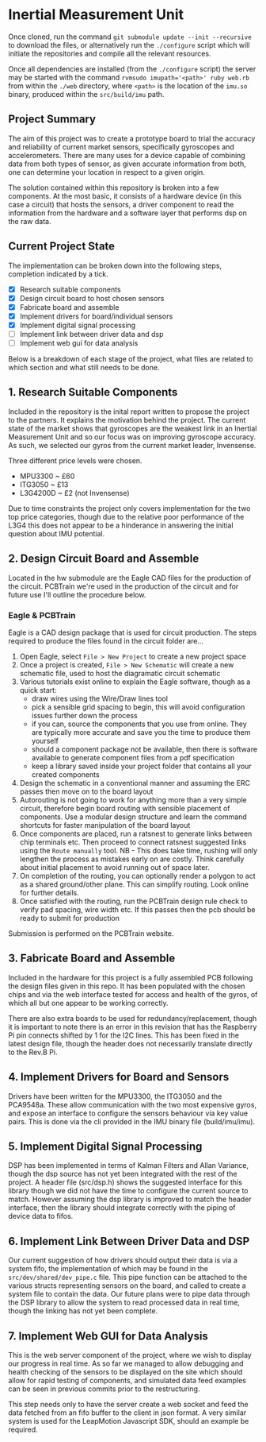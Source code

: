 # Inertial Measurement Unit

Once cloned, run the command `git submodule update --init --recursive`
to download the files, or alternatively run the `./configure` script
which will initiate the repositories and compile all the relevant
resources.

Once all dependencies are installed (from the `./configure` script)
the server may be started with the command `rvmsudo imupath='<path>' ruby web.rb`
from within the `./web` directory, where `<path>` is the location of
the `imu.so` binary, produced within the `src/build/imu` path.

## Project Summary

The aim of this project was to create a prototype board to trial
the accuracy and reliability of current market sensors, specifically
gyroscopes and accelerometers. There are many uses for a device capable
of combining data from both types of sensor, as given accurate
information from both, one can determine your location in respect to
a given origin.

The solution contained within this repository is broken into a few
components. At the most basic, it consists of a hardware device (in
this case a circuit) that hosts the sensors, a driver component to
read the information from the hardware and a software layer that
performs dsp on the raw data.

## Current Project State

The implementation can be broken down into the following steps,
completion indicated by a tick.

- [X] Research suitable components
- [X] Design circuit board to host chosen sensors
- [X] Fabricate board and assemble
- [X] Implement drivers for board/individual sensors
- [X] Implement digital signal processing
- [ ] Implement link between driver data and dsp
- [ ] Implement web gui for data analysis

Below is a breakdown of each stage of the project, what files are
related to which section and what still needs to be done.

## 1. Research Suitable Components

Included in the repository is the inital report written to propose
the project to the partners. It explains the motivation behind the
project. The current state of the market shows that gyroscopes are
the weakest link in an  Inertial Measurement Unit and so our focus
was on improving gyroscope accuracy. As such, we selected our gyros
from the current market leader, Invensense.

Three different price levels were chosen.
  - MPU3300 ~ £60
  - ITG3050 ~ £13
  - L3G4200D ~ £2  (not Invensense)

Due to time constraints the project only covers implementation for
the two top price categories, though due to the relative poor performance
of the L3G4 this does not appear to be a hinderance in answering
the initial question about IMU potential.

## 2. Design Circuit Board and Assemble

Located in the hw submodule are the Eagle CAD files for the
production of the circuit. PCBTrain we're used in the production
of the circuit and for future use I'll outline the procedure below.

### Eagle & PCBTrain

Eagle is a CAD design package that is used for circuit production.
The steps required to produce the files found in the circuit folder
are...

  1. Open Eagle, select `File > New Project` to create a new project space
  2. Once a project is created, `File > New Schematic` will create a new
     schematic file, used to host the diagramatic circuit schematic
  3. Various tutorials exist online to explain the Eagle software, though
     as a quick start: 
       - draw wires using the Wire/Draw lines tool
       - pick a sensible grid spacing to begin, this will avoid configuration
         issues further down the process
       - if you can, source the components that you use from online. They are
         typically more accurate and save you the time to produce them yourself
       - should a component package not be available, then there is software
         available to generate component files from a pdf specification
       - keep a library saved inside your project folder that contains all
         your created components
  4. Design the schematic in a conventional manner and assuming the ERC
     passes then move on to the board layout
  5. Autorouting is not going to work for anything more than a very simple
     circuit, therefore begin board routing with sensible placement of
     components. Use a modular design structure and learn the command
     shortcuts for faster manipulation of the board layout
  6. Once components are placed, run a ratsnest to generate links between
     chip terminals etc. Then proceed to connect ratsnest suggested links
     using the `Route manually` tool. NB - This does take time, rushing will
     only lengthen the process as mistakes early on are costly. Think
     carefully about initial placement to avoid running out of space later.
  7. On completion of the routing, you can optionally render a polygon to
     act as a shared ground/other plane. This can simplify routing. Look
     online for further details.
  8. Once satisfied with the routing, run the PCBTrain design rule check
     to verify pad spacing, wire width etc. If this passes then the pcb
     should be ready to submit for production

Submission is performed on the PCBTrain website.

## 3. Fabricate Board and Assemble

Included in the hardware for this project is a fully assembled PCB following the design files given in this repo. It has been populated with the chosen chips and via the web interface tested for access and health of the gyros, of which all but one appear to be working correctly.

There are also extra boards to be used for redundancy/replacement, though it is important to note there is an error in this revision that has the Raspberry Pi pin connects shifted by 1 for the I2C lines. This has been fixed in the latest design file, though the header does not necessarily translate directly to the Rev.B Pi.

## 4. Implement Drivers for Board and Sensors

Drivers have been written for the MPU3300, the ITG3050 and the PCA9548a. These allow communication with the two most expensive gyros, and expose an interface to configure the sensors behaviour via key value pairs. This is done via the cli provided in the IMU binary file (build/imu/imu).

## 5. Implement Digital Signal Processing

DSP has been implemented in terms of Kalman Filters and Allan Variance, though the dsp source has not yet been integrated with the rest of the project. A header file (src/dsp.h) shows the suggested interface for this library though we did not have the time to configure the current source to match. However assuming the dsp library is improved to match the header interface, then the library should integrate correctly with the piping of device data to fifos.

## 6. Implement Link Between Driver Data and DSP

Our current suggestion of how drivers should output their data is via a system fifo, the implementation of which may be found in the `src/dev/shared/dev_pipe.c` file. This pipe function can be attached to the various structs representing sensors on the board, and called to create a system file to contain the data. Our future plans were to pipe data through the DSP library to allow the system to read processed data in real time, though the linking has not yet been complete.

## 7. Implement Web GUI for Data Analysis

This is the web server component of the project, where we wish to display our progress in real time. As so far we managed to allow debugging and health checking of the sensors to be displayed on the site which should allow for rapid testing of components, and simulated data feed examples can be seen in previous commits prior to the restructuring.

This step needs only to have the server create a web socket and feed the data fetched from an fifo buffer to the client in json format. A very similar system is used for the LeapMotion Javascript SDK, should an example be required.

